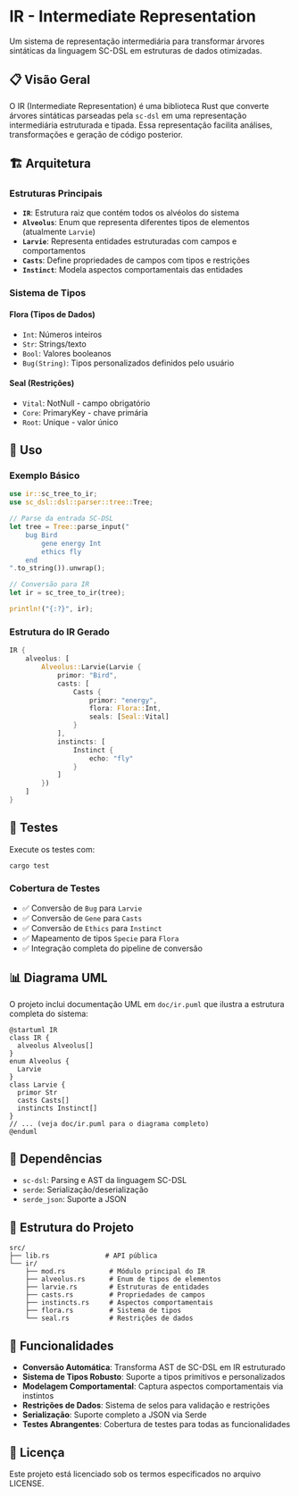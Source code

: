 # IR - Intermediate Representation

Um sistema de representação intermediária para transformar árvores sintáticas da linguagem SC-DSL em estruturas de dados otimizadas.

## 📋 Visão Geral

O IR (Intermediate Representation) é uma biblioteca Rust que converte árvores sintáticas parseadas pela `sc-dsl` em uma representação intermediária estruturada e tipada. Essa representação facilita análises, transformações e geração de código posterior.

## 🏗️ Arquitetura

### Estruturas Principais

- **`IR`**: Estrutura raiz que contém todos os alvéolos do sistema
- **`Alveolus`**: Enum que representa diferentes tipos de elementos (atualmente `Larvie`)
- **`Larvie`**: Representa entidades estruturadas com campos e comportamentos
- **`Casts`**: Define propriedades de campos com tipos e restrições
- **`Instinct`**: Modela aspectos comportamentais das entidades

### Sistema de Tipos

#### Flora (Tipos de Dados)
- `Int`: Números inteiros
- `Str`: Strings/texto
- `Bool`: Valores booleanos
- `Bug(String)`: Tipos personalizados definidos pelo usuário

#### Seal (Restrições)
- `Vital`: NotNull - campo obrigatório
- `Core`: PrimaryKey - chave primária
- `Root`: Unique - valor único

## 🚀 Uso

### Exemplo Básico

```rust
use ir::sc_tree_to_ir;
use sc_dsl::dsl::parser::tree::Tree;

// Parse da entrada SC-DSL
let tree = Tree::parse_input("
    bug Bird
        gene energy Int
        ethics fly
    end
".to_string()).unwrap();

// Conversão para IR
let ir = sc_tree_to_ir(tree);

println!("{:?}", ir);
```

### Estrutura do IR Gerado

```rust
IR {
    alveolus: [
        Alveolus::Larvie(Larvie {
            primor: "Bird",
            casts: [
                Casts {
                    primor: "energy",
                    flora: Flora::Int,
                    seals: [Seal::Vital]
                }
            ],
            instincts: [
                Instinct {
                    echo: "fly"
                }
            ]
        })
    ]
}
```

## 🧪 Testes

Execute os testes com:

```bash
cargo test
```

### Cobertura de Testes

- ✅ Conversão de `Bug` para `Larvie`
- ✅ Conversão de `Gene` para `Casts`
- ✅ Conversão de `Ethics` para `Instinct`
- ✅ Mapeamento de tipos `Specie` para `Flora`
- ✅ Integração completa do pipeline de conversão

## 📊 Diagrama UML

O projeto inclui documentação UML em `doc/ir.puml` que ilustra a estrutura completa do sistema:

```plantuml
@startuml IR
class IR {
  alveolus Alveolus[]
}
enum Alveolus {
  Larvie
}
class Larvie {
  primor Str
  casts Casts[]
  instincts Instinct[]
}
// ... (veja doc/ir.puml para o diagrama completo)
@enduml
```

## 🔧 Dependências

- `sc-dsl`: Parsing e AST da linguagem SC-DSL
- `serde`: Serialização/deserialização
- `serde_json`: Suporte a JSON

## 📂 Estrutura do Projeto

```
src/
├── lib.rs              # API pública
└── ir/
    ├── mod.rs           # Módulo principal do IR
    ├── alveolus.rs      # Enum de tipos de elementos
    ├── larvie.rs        # Estruturas de entidades
    ├── casts.rs         # Propriedades de campos
    ├── instincts.rs     # Aspectos comportamentais
    ├── flora.rs         # Sistema de tipos
    └── seal.rs          # Restrições de dados
```

## 🌟 Funcionalidades

- **Conversão Automática**: Transforma AST de SC-DSL em IR estruturado
- **Sistema de Tipos Robusto**: Suporte a tipos primitivos e personalizados
- **Modelagem Comportamental**: Captura aspectos comportamentais via instintos
- **Restrições de Dados**: Sistema de selos para validação e restrições
- **Serialização**: Suporte completo a JSON via Serde
- **Testes Abrangentes**: Cobertura de testes para todas as funcionalidades

## 📄 Licença

Este projeto está licenciado sob os termos especificados no arquivo LICENSE.
